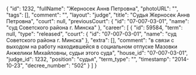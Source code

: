{
    "id": 1232,
    "fullName": "Жерносек Аннв Петровна",
    "photoURL": "",
    "tags": [],
    "comment": "",
    "layout": "judge",
    "title": "Судья Жерносек Аннв Петровна",
    "court": null,
    "previousCourt": {
        "id": "07-007-03-01",
        "name": "суд Советского района г. Минска"
    },
    "career": [
        {
            "id": 59584,
            "term": null,
            "type": "released",
            "court": {
                "id": "07-007-03-01",
                "name": "суд Советского района г. Минска"
            },
            "extra": [],
            "comment": "в связи с выходом на работу находившейся в социальном отпуске Мазовки Анжелики Михайловны, судьи этого суда",
            "house_id": "07-007-03-01",
            "judge_id": 1232,
            "position": "судья",
            "term_type": "",
            "timestamp": "2014-10-23",
            "decree_number": "502"
        }
    ]
}